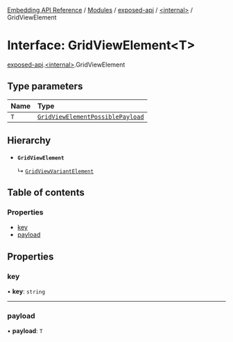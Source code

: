 [Embedding API Reference](../README.md) / [Modules](../modules/README.md) / [exposed-api](../modules/exposed_api.md) / [\<internal\>](../modules/exposed_api._internal_.md) / GridViewElement

# Interface: GridViewElement\<T\>

[exposed-api](../modules/exposed_api.md).[\<internal\>](../modules/exposed_api._internal_.md).GridViewElement

## Type parameters

| Name | Type |
| :------ | :------ |
| `T` | [`GridViewElementPossiblePayload`](../modules/exposed_api._internal_.md#gridviewelementpossiblepayload) |

## Hierarchy

- **`GridViewElement`**

  ↳ [`GridViewVariantElement`](exposed_api._internal_.GridViewVariantElement.md)

## Table of contents

### Properties

- [key](exposed_api._internal_.GridViewElement.md#key)
- [payload](exposed_api._internal_.GridViewElement.md#payload)

## Properties

### key

• **key**: `string`

___

### payload

• **payload**: `T`

